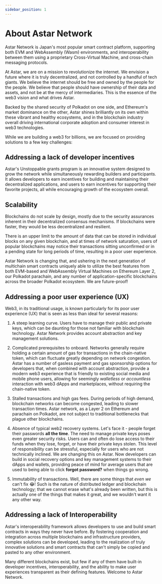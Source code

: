 ```yaml
---
sidebar_position: 1
---
```


# About Astar Network

[Astar Network]: https://astar.network/ 

Astar Network is Japan's most popular smart contract platform, supporting both EVM and WebAssembly (Wasm) environments, and interoperability between them using a proprietary Cross-Virtual Machine, and cross-chain messaging protocols. 

At Astar, we are on a mission to revolutionize the internet. We envision a future where it is truly decentralized, and not controlled by a handful of tech giants. We believe the internet should be free and owned by the people for the people. We believe that people should have ownership of their data and assets, and not be at the mercy of intermediaries. This is the essence of the web3 vision and what drives Astar.

Backed by the shared security of Polkadot on one side, and Ethereum's market dominance on the other, Astar shines brilliantly on its own within these vibrant and healthy ecosystems, and in the blockchain industry overall driving international corporate adoption and consumer interest in web3 technologies.

While we are building a web3 for billions, we are focused on providing solutions to a few key challenges:

## Addressing a lack of developer incentives
 
Astar's Unstoppable grants program is an innovative system designed to grow the network while simultaneously rewarding builders and participants. It allows developers to earn incentives for building and maintaining their decentralized applications, and users to earn incentives for supporting their favorite projects, all while encouraging growth of the ecosystem overall.

## Scalability

Blockchains do not scale by design, mostly due to the security assurances inherent in their decentralized consensus mechanisms. If blockchains were faster, they would be less decentralized and resilient. 

There is an upper limit to the amount of data that can be stored in individual blocks on any given blockchain, and at times of network saturation, users of popular blockchains may notice their transactions sitting unconfirmed or in a pending state for long periods of time, resulting in a poor user experience. 

Astar Network is changing that, and ushering in the next generation of multichain smart contracts uniquely able to utilize the best features from both EVM-based and WebAssembly Virtual Machines on Ethereum Layer 2, our Polkadot parachain, and any number of application-specific blockchains across the broader Polkadot ecosystem. We are future-proof!

## Addressing a poor user experience (UX)

Web3, in its traditional usage, is known particularly for its poor user experience (UX) that is seen as less than ideal for several reasons:

1. A steep learning curve. Users have to manage their public and private keys, which can be daunting for those not familiar with blockchain technology. Astar Network provides account abstraction and key management solutions. 

2. Complicated prerequisites to onboard. Networks generally require holding a certain amount of gas for transactions in the chain-native token, which can fluctuate greatly depending on network congestion. Astar has a number of gasless payment and gas sponsorship options for developers that, when combined with account abstraction, provide a modern web3 experience that is friendly to existing social media and mobile phone users, allowing for seemingly *walletless* or *accountless* interaction with web3 dApps and marketplaces, without requiring the chain-native token.

3. Stalled transactions and high gas fees. During periods of high demand, blockchain networks can become congested, leading to slower transaction times. Astar network, as a Layer 2 on Ethereum and parachain on Polkadot, are not subject to traditional bottlenecks that plague other blockchains.

4. Absence of typical web2 recovery systems. Let's face it - people forget their passwords **all the time**. The need to manage private keys poses even greater security risks. Users can and often do lose access to their funds when they lose, forget, or have their private keys stolen. This level of responsibility can be stressful, especially for users who are not technically inclined. We are changing this on Astar. Now developers can build in social recovery options and key management systems to their dApps and wallets, providing peace of mind for average users that are used to being able to click **forgot password?** when things go wrong.

5. Immutability of transactions. Well, there are some things that *even we* can't fix 😂! Such is the nature of distributed ledger and blockchain technology; that we cannot erase what's already been written, but this is actually one of the things that makes it great, and we wouldn't want it any other way.

## Addressing a lack of Interoperability

Astar's interoperability framework allows developers to use and build smart contracts in ways they never have before. By fostering cooperation and integration across multiple blockchains and infrastructure providers, complex solutions can be developed, leading to the realization of truly innovative solutions and smart contracts that can't simply be copied and pasted to any other environment.

Many different blockchains exist, but few if any of them have built-in developer incentives, interoperability, and the ability to make user experiences transparent as their defining features. Welcome to Astar Network.

